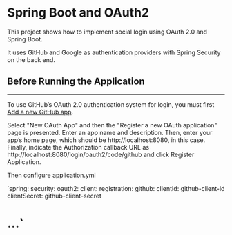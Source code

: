 # Spring Boot and OAuth2


This project shows how to implement social login using OAuth 2.0 and Spring Boot.

It uses GitHub and Google as authentication providers with Spring Security on the back end.

## Before Running the Application
***

To use GitHub’s OAuth 2.0 authentication system for login, you must first [Add a new GitHub app](https://github.com/settings/developers).

Select "New OAuth App" and then the "Register a new OAuth application" page is presented. Enter an app name and description. Then, enter your app’s home page, which should be http://localhost:8080, in this case. Finally, indicate the Authorization callback URL as http://localhost:8080/login/oauth2/code/github and click Register Application.

Then configure application.yml

`spring:
  security:
    oauth2:
      client:
        registration:
          github:
            clientId: github-client-id
            clientSecret: github-client-secret
# ...`